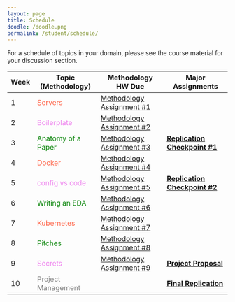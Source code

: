 ```yaml
---
layout: page
title: Schedule
doodle: /doodle.png
permalink: /student/schedule/
---
```


<style>
d {
   color: Tomato;
}
c {
   color: Green; 
}
g {
   color: Violet; 
}
f {
   color: Gray;
}

</style>

For a schedule of topics in your domain, please see the course
material for your discussion section.

|Week|Topic (Methodology)|Methodology HW Due|Major Assignments|
|---|---|---|---|
|1|<d>Servers</d>|[Methodology Assignment #1](/assignments/quarter-1-methodology#assignment-1)||
|2|<g>Boilerplate</g>|[Methodology Assignment #2](/assignments/quarter-1-methodology#assignment-2)||
|3|<c>Anatomy of a Paper</c>|[Methodology Assignment #3](/assignments/quarter-1-methodology#assignment-3)|**[Replication Checkpoint #1](/assignments/quarter-1-replication/#checkpoint-1)**|
|4|<d>Docker</d>|[Methodology Assignment #4](/assignments/quarter-1-methodology#assignment-4)||
|5|<g>config vs code</g>|[Methodology Assignment #5](/assignments/quarter-1-methodology#assignment-5)|**[Replication Checkpoint #2](/assignments/quarter-1-replication/#checkpoint-2)**|
|6|<c>Writing an EDA</c>|[Methodology Assignment #6](/assignments/quarter-1-methodology#assignment-6)||
|7|<d>Kubernetes</d>|[Methodology Assignment #7](/assignments/quarter-1-methodology#assignment-7)||
|8|<c>Pitches</c>|[Methodology Assignment #8](/assignments/quarter-1-methodology#assignment-8)||
|9|<g>Secrets</g>|[Methodology Assignment #9](/assignments/quarter-1-methodology#assignment-9)|**[Project Proposal](/assignments/quarter-1-project-proposal)**|
|10|<f>Project Management</f>||**[Final Replication](/assignments/quarter-1-replication/#final-report)**|


